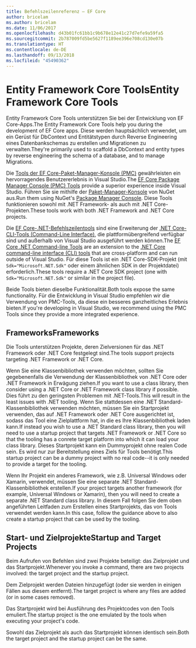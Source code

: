 ```yaml
---
title: Befehlszeilenreferenz – EF Core
author: bricelam
ms.author: bricelam
ms.date: 11/06/2017
ms.openlocfilehash: d43b01fc61bb1c9b678e12e41c27d7efe9a59fa5
ms.sourcegitcommit: 2b787009fd5be5627f1189ee396e708cd130e07b
ms.translationtype: HT
ms.contentlocale: de-DE
ms.lasthandoff: 09/13/2018
ms.locfileid: "45490362"
---
```

<a name="entity-framework-core-tools"></a><span data-ttu-id="c965c-102">Entity Framework Core Tools</span><span class="sxs-lookup"><span data-stu-id="c965c-102">Entity Framework Core Tools</span></span>
===========================
<span data-ttu-id="c965c-103">Entity Framework Core Tools unterstützen Sie bei der Entwicklung von EF Core-Apps.</span><span class="sxs-lookup"><span data-stu-id="c965c-103">The Entity Framework Core Tools help you during the development of EF Core apps.</span></span> <span data-ttu-id="c965c-104">Diese werden hauptsächlich verwendet, um ein Gerüst für DbContext und Entitätstypen durch Reverse Engineering eines Datenbankschemas zu erstellen und Migrationen zu verwalten.</span><span class="sxs-lookup"><span data-stu-id="c965c-104">They're primarily used to scaffold a DbContext and entity types by reverse engineering the schema of a database, and to manage Migrations.</span></span>

<span data-ttu-id="c965c-105">Die [Tools der EF Core-Paket-Manager-Konsole (PMC)][1] gewährleisten ein hervorragendes Benutzererlebnis in Visual Studio.</span><span class="sxs-lookup"><span data-stu-id="c965c-105">The [EF Core Package Manager Console (PMC) Tools][1] provide a superior experience inside Visual Studio.</span></span> <span data-ttu-id="c965c-106">Führen Sie sie mithilfe der [Paket-Manager-Konsole][2] von NuGet aus.</span><span class="sxs-lookup"><span data-stu-id="c965c-106">Run them using NuGet's [Package Manager Console][2].</span></span> <span data-ttu-id="c965c-107">Diese Tools funktionieren sowohl mit .NET Framework- als auch mit .NET Core-Projekten.</span><span class="sxs-lookup"><span data-stu-id="c965c-107">These tools work with both .NET Framework and .NET Core projects.</span></span>

<span data-ttu-id="c965c-108">Die [EF Core-.NET-Befehlszeilentools][3] sind eine Erweiterung der [.NET Core-CLI-Tools (Command-Line Interface)][4], die plattformübergreifend verfügbar sind und außerhalb von Visual Studio ausgeführt werden können.</span><span class="sxs-lookup"><span data-stu-id="c965c-108">The [EF Core .NET Command-line Tools][3] are an extension to the [.NET Core command-line interface (CLI) tools][4] that are cross-platform and can run outside of Visual Studio.</span></span> <span data-ttu-id="c965c-109">Für diese Tools ist ein .NET Core-SDK-Projekt (mit `Sdk="Microsoft.NET.Sdk"` oder einem ähnlichen SDK in der Projektdatei) erforderlich.</span><span class="sxs-lookup"><span data-stu-id="c965c-109">These tools require a .NET Core SDK project (one with `Sdk="Microsoft.NET.Sdk"` or similar in the project file).</span></span>

<span data-ttu-id="c965c-110">Beide Tools bieten dieselbe Funktionalität.</span><span class="sxs-lookup"><span data-stu-id="c965c-110">Both tools expose the same functionality.</span></span> <span data-ttu-id="c965c-111">Für die Entwicklung in Visual Studio empfehlen wir die Verwendung von PMC-Tools, da diese ein besseres ganzheitliches Erlebnis bieten.</span><span class="sxs-lookup"><span data-stu-id="c965c-111">If you're developing in Visual Studio, we recommend using the PMC Tools since they provide a more integrated experience.</span></span>

<a name="frameworks"></a><span data-ttu-id="c965c-112">Frameworks</span><span class="sxs-lookup"><span data-stu-id="c965c-112">Frameworks</span></span>
----------
<span data-ttu-id="c965c-113">Die Tools unterstützen Projekte, deren Zielversionen für das .NET Framework oder .NET Core festgelegt sind.</span><span class="sxs-lookup"><span data-stu-id="c965c-113">The tools support projects targeting .NET Framework or .NET Core.</span></span>

<span data-ttu-id="c965c-114">Wenn Sie eine Klassenbibliothek verwenden möchten, sollten Sie gegebenenfalls die Verwendung der Klassenbibliothek von .NET Core oder .NET Framework in Erwägung ziehen.</span><span class="sxs-lookup"><span data-stu-id="c965c-114">If you want to use a class library, then consider using a .NET Core or .NET Framework class library if possible.</span></span> <span data-ttu-id="c965c-115">Dies führt zu den geringsten Problemen mit .NET-Tools.</span><span class="sxs-lookup"><span data-stu-id="c965c-115">This will result in the least issues with .NET tooling.</span></span> <span data-ttu-id="c965c-116">Wenn Sie stattdessen eine .NET Standard-Klassenbibliothek verwenden möchten, müssen Sie ein Startprojekt verwenden, das auf .NET Framework oder .NET Core ausgerichtet ist, sodass das Tool eine Zielplattform hat, in die es Ihre Klassenbibliothek laden kann.</span><span class="sxs-lookup"><span data-stu-id="c965c-116">If instead you wish to use a .NET Standard class library, then you will need to use a startup project that targets .NET Framework or .NET Core so that the tooling has a conrete target platform into which it can load your class library.</span></span> <span data-ttu-id="c965c-117">Dieses Startprojekt kann ein Dummyprojekt ohne realen Code sein. Es wird nur zur Bereitstellung eines Ziels für Tools benötigt.</span><span class="sxs-lookup"><span data-stu-id="c965c-117">This startup project can be a dummy project with no real code--it is only needed to provide a target for the tooling.</span></span>

<span data-ttu-id="c965c-118">Wenn Ihr Projekt ein anderes Framework, wie z.B. Universal Windows oder Xamarin, verwendet, müssen Sie eine separate .NET Standard-Klassenbibliothek erstellen.</span><span class="sxs-lookup"><span data-stu-id="c965c-118">If your project targets another framework (for example, Universal Windows or Xamarin), then you will need to create a separate .NET Standard class library.</span></span> <span data-ttu-id="c965c-119">In diesem Fall folgen Sie dem oben angeführten Leitfaden zum Erstellen eines Startprojekts, das von Tools verwendet werden kann.</span><span class="sxs-lookup"><span data-stu-id="c965c-119">In this case, follow the guidance above to also create a startup project that can be used by the tooling.</span></span>

<a name="startup-and-target-projects"></a><span data-ttu-id="c965c-120">Start- und Zielprojekte</span><span class="sxs-lookup"><span data-stu-id="c965c-120">Startup and Target Projects</span></span>
---------------------------
<span data-ttu-id="c965c-121">Beim Aufrufen von Befehlen sind zwei Projekte beteiligt: das Zielprojekt und das Startprojekt.</span><span class="sxs-lookup"><span data-stu-id="c965c-121">Whenever you invoke a command, there are two projects involved: the target project and the startup project.</span></span>

<span data-ttu-id="c965c-122">Dem Zielprojekt werden Dateien hinzugefügt (oder sie werden in einigen Fällen aus diesem entfernt).</span><span class="sxs-lookup"><span data-stu-id="c965c-122">The target project is where any files are added (or in some cases removed).</span></span>

<span data-ttu-id="c965c-123">Das Startprojekt wird bei Ausführung des Projektcodes von den Tools emuliert.</span><span class="sxs-lookup"><span data-stu-id="c965c-123">The startup project is the one emulated by the tools when executing your project's code.</span></span>

<span data-ttu-id="c965c-124">Sowohl das Zielprojekt als auch das Startprojekt können identisch sein.</span><span class="sxs-lookup"><span data-stu-id="c965c-124">Both the target project and the startup project can be the same.</span></span>


  [1]: powershell.md
  [2]: https://docs.microsoft.com/nuget/tools/package-manager-console
  [3]: dotnet.md
  [4]: https://docs.microsoft.com/dotnet/core/tools/
